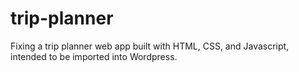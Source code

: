 # trip-planner
Fixing a trip planner web app built with HTML, CSS, and Javascript, intended to be imported into Wordpress.
